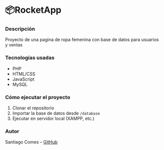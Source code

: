 # 📦RocketApp

### Descripción
Proyecto de una pagina de ropa femenina con base de datos para usuarios y ventas

### Tecnologías usadas
- PHP
- HTML/CSS
- JavaScript
- MySQL

### Cómo ejecutar el proyecto
1. Clonar el repositorio
2. Importar la base de datos desde `/database`
3. Ejecutar en servidor local (XAMPP, etc.)

### Autor
Santiago Comes – [GitHub](https://github.com/Scomes02)
